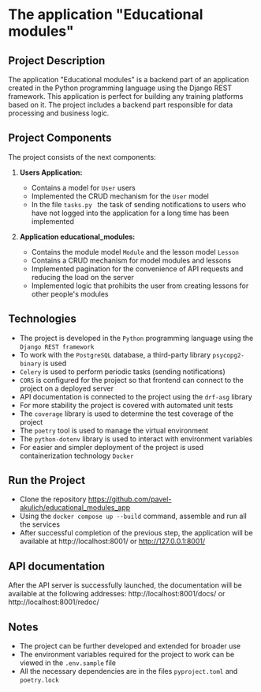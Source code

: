 # The application "Educational modules"


## Project Description
The application "Educational modules" is a backend part of an application created in the Python programming language using the Django REST framework.
This application is perfect for building any training platforms based on it.
The project includes a backend part responsible for data processing and business logic.

## Project Components

The project consists of the next components:

1. **Users Application:**
   - Contains a model for `User` users
   - Implemented the CRUD mechanism for the `User` model
   - In the file `tasks.py ` the task of sending notifications to users who have not logged into the application for a long time has been implemented

2. **Application educational_modules:**
   - Contains the module model `Module` and the lesson model `Lesson`
   - Contains a CRUD mechanism for model modules and lessons
   - Implemented pagination for the convenience of API requests and reducing the load on the server
   - Implemented logic that prohibits the user from creating lessons for other people's modules

## Technologies
   - The project is developed in the `Python` programming language using the `Django REST framework`
   - To work with the `PostgreSQL` database, a third-party library `psycopg2-binary` is used
   - `Celery` is used to perform periodic tasks (sending notifications)
   - `CORS` is configured for the project so that frontend can connect to the project on a deployed server
   - API documentation is connected to the project using the `drf-asg` library
   - For more stability the project is covered with automated unit tests
   - The `coverage` library is used to determine the test coverage of the project
   - The `poetry` tool is used to manage the virtual environment
   - The `python-dotenv` library is used to interact with environment variables
   - For easier and simpler deployment of the project is used containerization technology `Docker`

## Run the Project
   - Clone the repository https://github.com/pavel-akulich/educational_modules_app
   - Using the `docker compose up --build` command, assemble and run all the services
   - After successful completion of the previous step, the application will be available at http://localhost:8001/ or http://127.0.0.1:8001/

## API documentation
After the API server is successfully launched, the documentation will be available at the following addresses: http://localhost:8001/docs/ or http://localhost:8001/redoc/

## Notes
   - The project can be further developed and extended for broader use
   - The environment variables required for the project to work can be viewed in the `.env.sample` file
   - All the necessary dependencies are in the files `pyproject.toml` and `poetry.lock`

